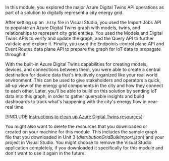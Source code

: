 In this module, you explored the major Azure Digital Twins API operations as part of a solution to digitally represent a city energy grid.

After setting up an `.http` file in Visual Studio, you used the Import Jobs API to populate an Azure Digital Twins graph with models, twins, and relationships to represent city grid entities. You used the Models and Digital Twins APIs to verify and update the graph, and the Query API to further validate and explore it. Finally, you used the Endpoints control plane API and Event Routes data plane API to prepare the graph for IoT data to propagate through it.

With the built-in Azure Digital Twins capabilities for creating models, devices, and connections between them, you were able to create a central destination for device data that's intuitively organized like your real world environment. This can be used to give stakeholders and operators a quick, all-up view of the energy grid components in the city and how they connect to each other. Later, you'll be able to build on this solution by sending IoT data into this graph, in order to gather queryable insights and build dashboards to track what's happening with the city's energy flow in near-real time.

[!INCLUDE [Instructions to clean up Azure Digital Twins resources](../../includes/clean-up-azure-digital-twins.md)]

You might also want to delete the resources that you downloaded or created on your machine for this module. This includes the sample graph file that you downloaded in Unit 3 (*distributionGridBulkImport.json*) and your project in Visual Studio. You might choose to remove the Visual Studio application completely, if you downloaded it specifically for this module and don't want to use it again in the future.